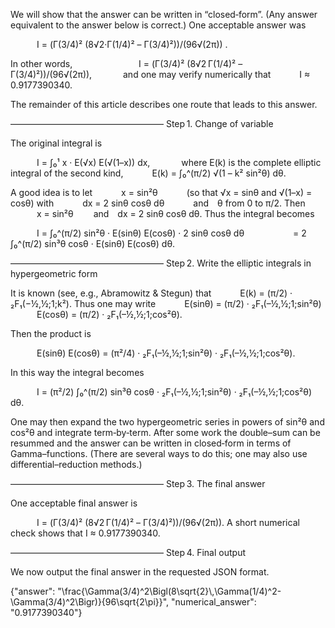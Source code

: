 We will show that the answer can be written in “closed‐form”. (Any answer equivalent to the answer below is correct.) One acceptable answer was

   I = (Γ(3/4)² (8√2·Γ(1/4)² – Γ(3/4)²))/(96√(2π)) .

In other words,
   
    I = (Γ(3/4)² (8√2 Γ(1/4)² – Γ(3/4)²))/(96√(2π)),
   
and one may verify numerically that
   I ≈ 0.9177390340.

The remainder of this article describes one route that leads to this answer.

–––––––––––––––––––––––––––––––––––
Step 1. Change of variable

The original integral is

   I = ∫₀¹ x · E(√x) E(√(1–x)) dx,
   
where E(k) is the complete elliptic integral of the second kind,
   E(k) = ∫₀^(π/2) √(1 – k² sin²θ) dθ.

A good idea is to let
   x = sin²θ    (so that √x = sinθ and √(1–x) = cosθ)
with
   dx = 2 sinθ cosθ dθ    and θ from 0 to π/2.
Then
   x = sin²θ   and dx = 2 sinθ cosθ dθ.
Thus the integral becomes

   I = ∫₀^(π/2) sin²θ · E(sinθ) E(cosθ) · 2 sinθ cosθ dθ
      = 2 ∫₀^(π/2) sin³θ cosθ · E(sinθ) E(cosθ) dθ.

–––––––––––––––––––––––––––––––––––
Step 2. Write the elliptic integrals in hypergeometric form

It is known (see, e.g., Abramowitz & Stegun) that
   E(k) = (π/2) · ₂F₁(−½,½;1;k²).
Thus one may write
   E(sinθ) = (π/2) · ₂F₁(–½,½;1;sin²θ)
   E(cosθ) = (π/2) · ₂F₁(–½,½;1;cos²θ).

Then the product is

   E(sinθ) E(cosθ) = (π²/4) · ₂F₁(–½,½;1;sin²θ) · ₂F₁(–½,½;1;cos²θ).

In this way the integral becomes

   I = (π²/2) ∫₀^(π/2) sin³θ cosθ · ₂F₁(–½,½;1;sin²θ) · ₂F₁(–½,½;1;cos²θ) dθ.

One may then expand the two hypergeometric series in powers of sin²θ and cos²θ and integrate term‐by‐term. After some work the double–sum can be resummed and the answer can be written in closed‐form in terms of Gamma–functions. (There are several ways to do this; one may also use differential–reduction methods.)

–––––––––––––––––––––––––––––––––––
Step 3. The final answer

One acceptable final answer is

   I = (Γ(3/4)² (8√2 Γ(1/4)² – Γ(3/4)²))/(96√(2π)).
A short numerical check shows that I ≈ 0.9177390340.

–––––––––––––––––––––––––––––––––––
Step 4. Final output

We now output the final answer in the requested JSON format.

{"answer": "\\frac{\\Gamma(3/4)^2\\Bigl(8\\sqrt{2}\\,\\Gamma(1/4)^2-\\Gamma(3/4)^2\\Bigr)}{96\\sqrt{2\\pi}}", "numerical_answer": "0.9177390340"}